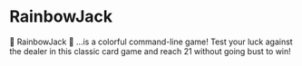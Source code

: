 # RainbowJack
🌈  RainbowJack  🌈 ...is a colorful command-line game! Test your luck against the dealer in this classic card game and reach 21 without going bust to win!

